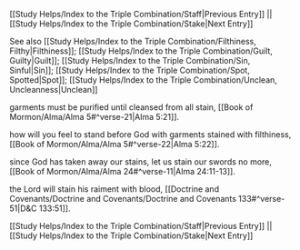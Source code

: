 [[Study Helps/Index to the Triple Combination/Staff|Previous Entry]]  ||  [[Study Helps/Index to the Triple Combination/Stake|Next Entry]]

 See also [[Study Helps/Index to the Triple Combination/Filthiness, Filthy|Filthiness]]; [[Study Helps/Index to the Triple Combination/Guilt, Guilty|Guilt]]; [[Study Helps/Index to the Triple Combination/Sin, Sinful|Sin]]; [[Study Helps/Index to the Triple Combination/Spot, Spotted|Spot]]; [[Study Helps/Index to the Triple Combination/Unclean, Uncleanness|Unclean]]

 garments must be purified until cleansed from all stain, [[Book of Mormon/Alma/Alma 5#^verse-21|Alma 5:21]].

 how will you feel to stand before God with garments stained with filthiness, [[Book of Mormon/Alma/Alma 5#^verse-22|Alma 5:22]].

 since God has taken away our stains, let us stain our swords no more, [[Book of Mormon/Alma/Alma 24#^verse-11|Alma 24:11-13]].

 the Lord will stain his raiment with blood, [[Doctrine and Covenants/Doctrine and Covenants/Doctrine and Covenants 133#^verse-51|D&C 133:51]].

[[Study Helps/Index to the Triple Combination/Staff|Previous Entry]]  ||  [[Study Helps/Index to the Triple Combination/Stake|Next Entry]]